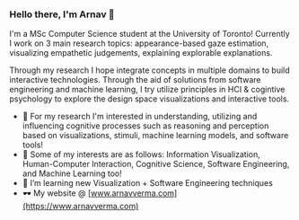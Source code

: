 ### Hello there, I'm Arnav 👋

I'm a MSc Computer Science student at the University of Toronto!
Currently I work on 3 main research topics: appearance-based gaze estimation, visualizing empathetic judgements, explaining explorable explanations. 

Through my research I hope integrate concepts in multiple domains to build interactive technologies. Through the aid of solutions from software engineering and machine learning, I try utilize principles in HCI & cogintive psychology to explore the design space visualizations and interactive tools. 

- 🤖 For my research I'm interested in understanding, utilizing and influencing cognitive processes such as reasoning and perception based on visualizations, stimuli, machine learning models, and software tools!
- 🥅 Some of my interests are as follows: Information Visualization, Human-Computer Interaction, Cognitive Science, Software Engineering, and Machine Learning too!
- 🌱 I’m learning new Visualization + Software Engineering techniques
- 🕶️ My website @ [www.arnavverma.com](https://www.arnavverma.com)

<!--
**vermaarn/vermaarn** is a ✨ _special_ ✨ repository because its `README.md` (this file) appears on your GitHub profile.

Here are some ideas to get you started:

- 🔭 I’m currently working on ...
- 🌱 I’m currently learning ...
- 👯 I’m looking to collaborate on ...
- 🤔 I’m looking for help with ...
- 💬 Ask me about ...
- 📫 How to reach me: ...
- 😄 Pronouns: ...
- ⚡ Fun fact: ...
-->
